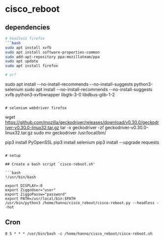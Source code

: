 # cisco_reboot

## dependencies

```bash
# headless firefox
```bash
sudo apt install xvfb
sudo apt install software-properties-common
sudo add-apt-repository ppa:mozillateam/ppa
sudo apt update
sudo apt install firefox

# or?
```
sudo apt install --no-install-recommends --no-install-suggests python3-selenium
sudo apt install --no-install-recommends --no-install-suggests xvfb python3-xvfbwrapper libgtk-3-0 libdbus-glib-1-2
```

# selenium webdriver firefox
```
wget https://github.com/mozilla/geckodriver/releases/download/v0.30.0/geckodriver-v0.30.0-linux32.tar.gz
tar -x geckodriver -zf geckodriver-v0.30.0-linux32.tar.gz
sudo mv geckodriver /usr/local/bin/

pip3 install PyOpenSSL
pip3 install selenium
pip3 install --upgrade requests
```

# setup

## Create a bash script `cisco-reboot.sh'

```bash
!/usr/bin/bash

export DISPLAY=:0
export ZiggoUser="user"
export ZiggoPassw="password"
export PATH=/usr/local/bin:$PATH
/usr/bin/python3 /home/hanno/cisco_reboot/cisco-reboot.py --headless --hot
```

## Cron
```
0 5 * * * /usr/bin/bash -c /home/hanno/cisco_reboot/cisco-reboot.sh
```

